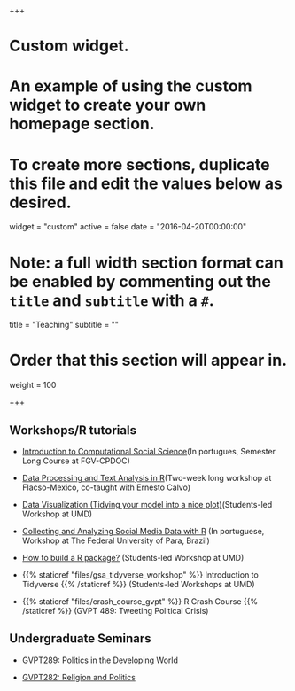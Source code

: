 +++
# Custom widget.
# An example of using the custom widget to create your own homepage section.
# To create more sections, duplicate this file and edit the values below as desired.
widget = "custom"
active = false
date = "2016-04-20T00:00:00"

# Note: a full width section format can be enabled by commenting out the `title` and `subtitle` with a `#`.
title = "Teaching"
subtitle = ""

# Order that this section will appear in.
weight = 100

+++


## Workshops/R tutorials


- [Introduction to Computational Social Science](https://fgvintrocss.netlify.app/)(In portugues, Semester Long Course at FGV-CPDOC)

- [Data Processing and Text Analysis in R](https://github.com/TiagoVentura/ventura_calvo_flacso_workshop)(Two-week long workshop at Flacso-Mexico, co-taught with Ernesto Calvo)

- [Data Visualization (Tidying your model into a nice plot)](http://datavizgvpt.tiagoventura.rbind.io/)(Students-led Workshop at UMD)

- [Collecting and Analyzing Social Media Data with R](https://tiagoventura.github.io/workshop_ufpa/) (In portuguese, Workshop at The Federal University of Para, Brazil)

- [How to build a R package?](https://github.com/TiagoVentura/UMD_workshop_Rpackages) (Students-led Workshop at UMD)

- {{% staticref "files/gsa_tidyverse_workshop" %}} Introduction to Tidyverse {{% /staticref %}} (Students-led Workshops at UMD)

- {{% staticref "files/crash_course_gvpt" %}} R Crash Course {{% /staticref %}} (GVPT 489: Tweeting Political Crisis)


## Undergraduate Seminars

- GVPT289: Politics in the Developing World

- [GVPT282: Religion and Politics](https://github.com/TiagoVentura/Religion-and-Politics-GVPT-289-L)


